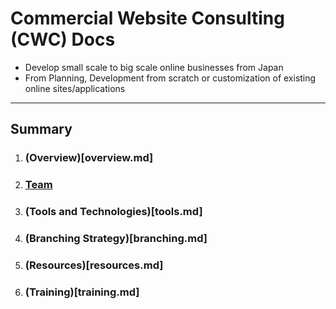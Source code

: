 # Commercial Website Consulting (CWC) Docs

* Develop small scale to big scale online businesses from Japan
* From Planning, Development from scratch or customization of existing online sites/applications

---

## Summary

1. ### (Overview)[overview.md]
1. ### [Team](https://docs.google.com/spreadsheets/d/1n2EZuteIvkhLqce5QCR58zg2A0p5ogqutplFV4DT-4A/edit#gid=0) 
1. ### (Tools and Technologies)[tools.md]
1. ### (Branching Strategy)[branching.md]
1. ### (Resources)[resources.md]
1. ### (Training)[training.md]
